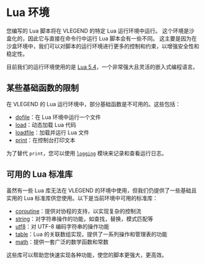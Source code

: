 # Lua 环境

您编写的 Lua 脚本将在 VLEGEND 的特定 Lua 运行环境中运行。
这个环境是沙盒化的，因此它与直接在命令行中运行 Lua 脚本会有一些不同。
这主要是因为在沙盒环境中，我们可以对脚本的运行环境进行更多的控制和约束，以增强安全性和稳定性。

目前我们的运行环境使用的是 [Lua 5.4](https://www.lua.org/manual/5.4/)，一个非常强大且灵活的嵌入式编程语言。

## 某些基础函数的限制

在 VLEGEND 的 Lua 运行环境中，部分基础函数是不可用的。这些包括：
- [dofile](https://www.lua.org/manual/5.4/manual.html#pdf-dofile)：在 Lua 环境中运行一个文件
- [load](https://www.lua.org/manual/5.4/manual.html#pdf-load)：动态加载 Lua 代码
- [loadfile](https://www.lua.org/manual/5.4/manual.html#pdf-loadfile)：加载并运行 Lua 文件
- [print](https://www.lua.org/manual/5.4/manual.html#pdf-print)：在控制台打印文本

为了替代 `print`，您可以使用 [`logging`](../api/logs.md) 模块来记录和查看运行日志。

## 可用的 Lua 标准库

虽然有一些 Lua 库无法在 VLEGEND 的环境中使用，但我们仍提供了一些基础且实用的 Lua 标准库供您使用。以下是当前环境中可用的标准库：
- [coroutine](https://www.lua.org/manual/5.4/manual.html#6.2)：提供对协程的支持，以实现复杂的控制流
- [string](https://www.lua.org/manual/5.4/manual.html#6.4)：对字符串操作的功能，如查找，替换，模式匹配等
- [utf8](https://www.lua.org/manual/5.4/manual.html#6.5)：对 UTF-8 编码字符串的操作功能
- [table](https://www.lua.org/manual/5.4/manual.html#6.6)：Lua 的关联数组实现，提供了一系列操作和管理表的功能
- [math](https://www.lua.org/manual/5.4/manual.html#6.7)：提供一套广泛的数学函数和常数

这些库可以帮助您快速实现各种功能，使您的脚本更强大，更高效。